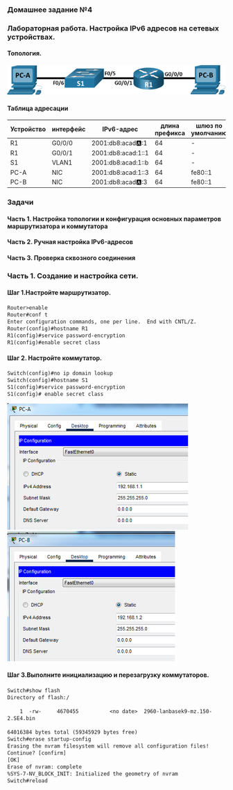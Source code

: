### Домашнее задание №4 
### Лабораторная работа. Настройка IPv6 адресов на сетевых устройствах. 
#### Топология.
![](https://github.com/MikhailKhudiakov/Otus---Network-Engineer-Basic/blob/main/labs/DZ4/%D1%82%D0%BE%D0%BF%D0%BE%D0%BB%D0%BE%D0%B3%D0%B8%D1%8F%20%D0%B4%D0%B74.bmp)
#### Таблица адресации
Устройство |интерфейс| IPv6-адрес|длина префикса|шлюз по умолчанию|
---|---|---|---|---
R1|G0/0/0|2001:db8:acad:a::1 |64|-
R1|G0/0/1|2001:db8:acad:1::1 |64|-
S1|VLAN1|2001:db8:acad:1::b|64|-
PC-A|NIC|2001:db8:acad:1::3|64|fe80::1
PC-B|NIC|2001:db8:acad:a::3|64|fe80::1
### Задачи
#### Часть 1. Настройка топологии и конфигурация основных параметров маршрутизатора и коммутатора
#### Часть 2. Ручная настройка IPv6-адресов
#### Часть 3. Проверка сквозного соединения
### Часть 1. Создание и настройка сети.
#### Шаг 1.Настройте маршрутизатор.
```
Router>enable
Router#conf t
Enter configuration commands, one per line.  End with CNTL/Z.
Router(config)#hostname R1
R1(config)#service password-encryption
R1(config)#enable secret class
```
#### Шаг 2. Настройте коммутатор.
```
Switch(config)#no ip domain lookup
Switch(config)#hostname S1
S1(config)#service password-encryption
S1(config)# enable secret class
```

![](https://github.com/MikhailKhudiakov/Otus---Network-Engineer-Basic/blob/main/labs/DZ2/IP%20PC-A.bmp)
![](https://github.com/MikhailKhudiakov/Otus---Network-Engineer-Basic/blob/main/labs/DZ2/IP%20PC-B.bmp)
#### Шаг 3.Выполните инициализацию и перезагрузку коммутаторов.
````Switch>enable
Switch#show flash
Directory of flash:/

    1  -rw-     4670455          <no date>  2960-lanbasek9-mz.150-2.SE4.bin

64016384 bytes total (59345929 bytes free)
Switch#erase startup-config
Erasing the nvram filesystem will remove all configuration files! Continue? [confirm]
[OK]
Erase of nvram: complete
%SYS-7-NV_BLOCK_INIT: Initialized the geometry of nvram
Switch#reload
````
